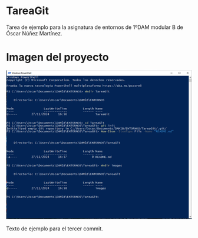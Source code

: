 # TareaGit

Tarea de ejemplo para la asignatura de entornos de 1ºDAM modular B de Óscar Núñez Martínez.

# Imagen del proyecto
![Captura de primeros pasos de git](./images/PasosInicialesGit.png)

Texto de ejemplo para el tercer commit.